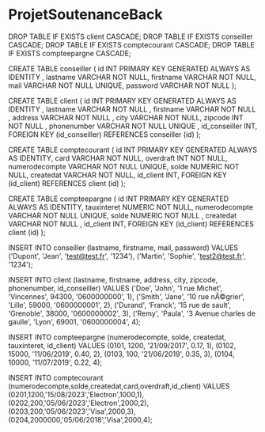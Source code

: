 # ProjetSoutenanceBack
DROP TABLE IF EXISTS client CASCADE;
DROP TABLE IF EXISTS conseiller CASCADE;
DROP TABLE IF EXISTS comptecourant CASCADE;
DROP TABLE IF EXISTS compteepargne CASCADE;

CREATE TABLE conseiller
(
    id INT PRIMARY KEY GENERATED ALWAYS AS IDENTITY ,
    lastname VARCHAR NOT NULL,
    firstname VARCHAR NOT NULL,
    mail VARCHAR NOT NULL UNIQUE,
    password VARCHAR NOT NULL
);

CREATE TABLE client
(
    id INT PRIMARY KEY GENERATED ALWAYS AS IDENTITY ,
    lastname VARCHAR NOT NULL ,
    firstname VARCHAR NOT NULL ,
    address VARCHAR NOT NULL ,
    city VARCHAR NOT NULL,
    zipcode INT NOT NULL ,
    phonenumber VARCHAR NOT NULL UNIQUE ,
    id_conseiller INT,
    FOREIGN KEY (id_conseiller) REFERENCES conseiller (id)
);

CREATE TABLE comptecourant
(
    id INT PRIMARY KEY GENERATED ALWAYS AS IDENTITY,
    card VARCHAR NOT NULL,
    overdraft INT NOT NULL,
    numerodecompte VARCHAR NOT NULL UNIQUE,
    solde NUMERIC NOT NULL,
    createdat VARCHAR NOT NULL,
    id_client INT,
    FOREIGN KEY (id_client) REFERENCES client (id)
);

CREATE TABLE compteepargne
(
    id INT PRIMARY KEY GENERATED ALWAYS AS IDENTITY,
    tauxinteret NUMERIC NOT NULL,
    numerodecompte VARCHAR NOT NULL UNIQUE,
    solde NUMERIC NOT NULL ,
    createdat VARCHAR NOT NULL ,
    id_client INT,
    FOREIGN KEY (id_client) REFERENCES client (id)
);


INSERT INTO conseiller (lastname, firstname, mail, password)
VALUES
    ('Dupont', 'Jean', 'test@test.fr', '1234'),
    ('Martin', 'Sophie', 'test2@test.fr', '1234');

INSERT INTO client (lastname, firstname, address, city, zipcode, phonenumber, id_conseiller)
VALUES
    ('Doe', 'John', '1 rue Michet', 'Vincennes', 94300, '0600000000', 1),
    ('Smith', 'Jane', '10 rue nÃ©grier', 'Lille', 59000, '0600000001', 2),
('Durand', 'Franck', '15 rue de sault', 'Grenoble', 38000, '0600000002', 3),
('Remy', 'Paula', '3 Avenue charles de gaulle', 'Lyon', 69001, '0600000004', 4);


INSERT INTO compteepargne (numerodecompte, solde, createdat, tauxinteret, id_client)
VALUES
(0101, 1200, '21/09/2017', 0.17, 1),
(0102, 15000, '11/06/2019', 0.40, 2),
(0103, 100, '21/06/2019', 0.35, 3),
(0104, 10000, '11/07/2019', 0.22, 4);

INSERT INTO comptecourant (numerodecompte,solde,createdat,card,overdraft,id_client)
VALUES
(0201,1200,'15/08/2023','Electron',1000,1),
(0202,200,'05/06/2023','Electron',2000,2),
(0203,200,'05/06/2023','Visa',2000,3),
(0204,2000000,'05/06/2018','Visa',2000,4);
